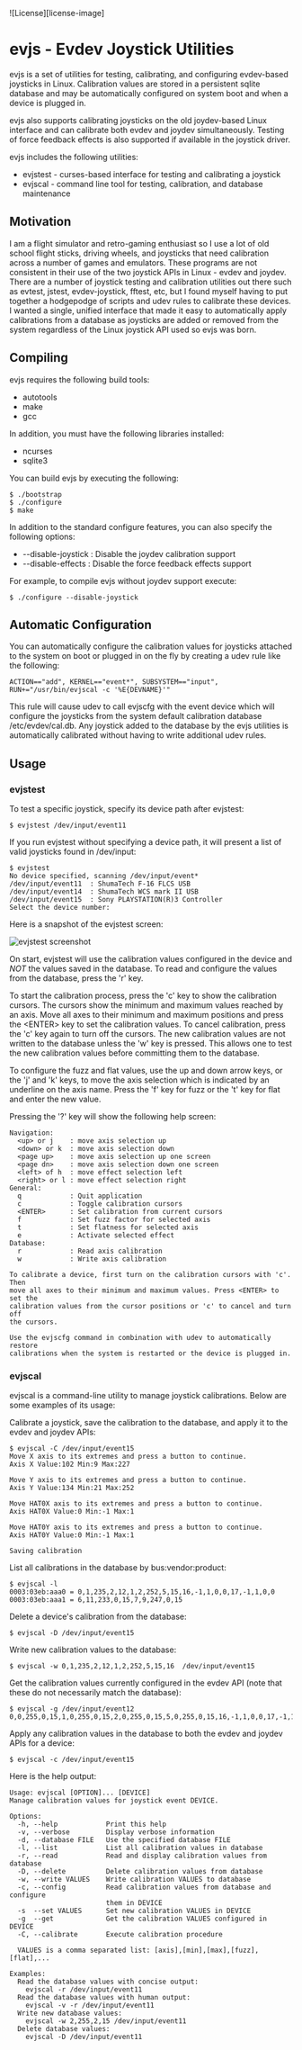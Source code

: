 ![License][license-image]

# evjs - Evdev Joystick Utilities

evjs is a set of utilities for testing, calibrating, and configuring evdev-based joysticks in Linux. Calibration values are stored in a persistent sqlite database and may be automatically configured on system boot and when a device is plugged in.

evjs also supports calibrating joysticks on the old joydev-based Linux interface and can calibrate both evdev and joydev simultaneously. Testing of force feedback effects is also supported if available in the joystick driver.

evjs includes the following utilities:

* evjstest - curses-based interface for testing and calibrating a joystick
* evjscal - command line tool for testing, calibration, and database maintenance

## Motivation

I am a flight simulator and retro-gaming enthusiast so I use a lot of old school flight sticks, driving wheels, and joysticks that need calibration across a number of games and emulators.  These programs are not consistent in their use of the two joystick APIs in Linux - evdev and joydev.  There are a number of joystick testing and calibration utilities out there such as evtest, jstest, evdev-joystick, fftest, etc, but I found myself having to put together a hodgepodge of scripts and udev rules to calibrate these devices.  I wanted a single, unified interface that made it easy to automatically apply calibrations from a database as joysticks are added or removed from the system regardless of the Linux joystick API used so evjs was born.

## Compiling

evjs requires the following build tools:

 * autotools
 * make
 * gcc

In addition, you must have the following libraries installed:

 * ncurses
 * sqlite3

You can build evjs by executing the following:

    $ ./bootstrap
    $ ./configure
    $ make

In addition to the standard configure features, you can also specify the following options:

  * --disable-joystick : Disable the joydev calibration support
  * --disable-effects  : Disable the force feedback effects support

For example, to compile evjs without joydev support execute:

    $ ./configure --disable-joystick

## Automatic Configuration

You can automatically configure the calibration values for joysticks attached to the system on boot or plugged in on the fly by creating a udev rule like the following:

    ACTION=="add", KERNEL=="event*", SUBSYSTEM=="input", RUN+="/usr/bin/evjscal -c '%E{DEVNAME}'"

This rule will cause udev to call evjscfg with the event device which will configure the joysticks from the system default calibration database /etc/evdev/cal.db. Any joystick added to the database by the evjs utilities is automatically calibrated without having to write additional udev rules.

## Usage

### evjstest

To test a specific joystick, specify its device path after evjstest:

    $ evjstest /dev/input/event11

If you run evjstest without specifying a device path, it will present a list of valid joysticks found in /dev/input:

    $ evjstest
    No device specified, scanning /dev/input/event*
    /dev/input/event11  : ShumaTech F-16 FLCS USB
    /dev/input/event14  : ShumaTech WCS mark II USB
    /dev/input/event15  : Sony PLAYSTATION(R)3 Controller
    Select the device number: 

Here is a snapshot of the evjstest screen:

![evjstest screenshot](https://filedn.com/lEnyCKkGcSaQKW9xHTReWxV/evjstest.png)

On start, evjstest will use the calibration values configured in the device and *NOT* the values saved in the database. To read and configure the values from the database, press the 'r' key.

To start the calibration process, press the 'c' key to show the calibration cursors. The cursors show the minimum and maximum values reached by an axis. Move all axes to their minimum and maximum positions and press the \<ENTER\> key to set the calibration values.  To cancel calibration, press the 'c' key again to turn off the cursors.  The new calibration values are not written to the database unless the 'w' key is pressed.  This allows one to test the new calibration values before committing them to the database.

To configure the fuzz and flat values, use the up and down arrow keys, or the 'j' and 'k' keys, to move the axis selection which is indicated by an underline on the axis name.  Press the 'f' key for fuzz or the 't' key for flat and enter the new value.

Pressing the '?' key will show the following help screen:

    Navigation:
      <up> or j    : move axis selection up
      <down> or k  : move axis selection down
      <page up>    : move axis selection up one screen
      <page dn>    : move axis selection down one screen
      <left> of h  : move effect selection left
      <right> or l : move effect selection right
    General:
      q            : Quit application
      c            : Toggle calibration cursors
      <ENTER>      : Set calibration from current cursors 
      f            : Set fuzz factor for selected axis
      t            : Set flatness for selected axis
      e            : Activate selected effect
    Database:
      r            : Read axis calibration
      w            : Write axis calibration
    
    To calibrate a device, first turn on the calibration cursors with 'c'. Then
    move all axes to their minimum and maximum values. Press <ENTER> to set the
    calibration values from the cursor positions or 'c' to cancel and turn off
    the cursors.
    
    Use the evjscfg command in combination with udev to automatically restore
    calibrations when the system is restarted or the device is plugged in.

### evjscal

evjscal is a command-line utility to manage joystick calibrations.  Below are some examples of its usage:

Calibrate a joystick, save the calibration to the database, and apply it to the evdev and joydev APIs:

    $ evjscal -C /dev/input/event15
    Move X axis to its extremes and press a button to continue.
    Axis X Value:102 Min:9 Max:227                 
    
    Move Y axis to its extremes and press a button to continue.
    Axis Y Value:134 Min:21 Max:252                
    
    Move HAT0X axis to its extremes and press a button to continue.
    Axis HAT0X Value:0 Min:-1 Max:1                
    
    Move HAT0Y axis to its extremes and press a button to continue.
    Axis HAT0Y Value:0 Min:-1 Max:1                
    
    Saving calibration

List all calibrations in the database by bus:vendor:product:

    $ evjscal -l
    0003:03eb:aaa0 = 0,1,235,2,12,1,2,252,5,15,16,-1,1,0,0,17,-1,1,0,0
    0003:03eb:aaa1 = 6,11,233,0,15,7,9,247,0,15

Delete a device's calibration from the database:

    $ evjscal -D /dev/input/event15

Write new calibration values to the database:

    $ evjscal -w 0,1,235,2,12,1,2,252,5,15,16  /dev/input/event15

Get the calibration values currently configured in the evdev API (note that these do not necessarily match the database):

    $ evjscal -g /dev/input/event12
    0,0,255,0,15,1,0,255,0,15,2,0,255,0,15,5,0,255,0,15,16,-1,1,0,0,17,-1,1,0,0

Apply any calibration values in the database to both the evdev and joydev APIs for a device:

    $ evjscal -c /dev/input/event15

Here is the help output:

    Usage: evjscal [OPTION]... [DEVICE]
    Manage calibration values for joystick event DEVICE.
    
    Options:
      -h, --help            Print this help
      -v, --verbose         Display verbose information
      -d, --database FILE   Use the specified database FILE
      -l, --list            List all calibration values in database
      -r, --read            Read and display calibration values from database
      -D, --delete          Delete calibration values from database
      -w, --write VALUES    Write calibration VALUES to database
      -c, --config          Read calibration values from database and configure
                            them in DEVICE
      -s  --set VALUES      Set new calibration VALUES in DEVICE
      -g  --get             Get the calibration VALUES configured in DEVICE
      -C, --calibrate       Execute calibration procedure
    
      VALUES is a comma separated list: [axis],[min],[max],[fuzz],[flat],...
    
    Examples:
      Read the database values with concise output:
        evjscal -r /dev/input/event11
      Read the database values with human output:
        evjscal -v -r /dev/input/event11
      Write new database values:
        evjscal -w 2,255,2,15 /dev/input/event11
      Delete database values:
        evjscal -D /dev/input/event11

